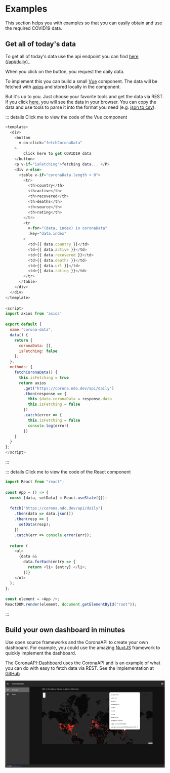 # Examples

This section helps you with examples so that you can easily obtain and use the required COVID19 data.

## Get all of today's data

To get all of today's data use the api endpoint you can find [here (/api/daily).](https://corona.ndo.dev/api-docs/swagger-ui/#/default/get_api_daily.).

When you click on the button, you request the daily data.

<corona-data />

To implement this you can build a small [Vue](https://vuejs.org/) component. The data will be fetched with [axios](https://github.com/axios/axios) and stored locally in the component.

But it's up to you. Just choose your favorite tools and get the data via REST. If you click [here](https://corona.ndo.dev/api/daily), you will see the data in your browser. You can copy the data and use tools to parse it into the format you need (e.g. [json to csv](https://konklone.io/json/)).

::: details Click me to view the code of the Vue component

```js
<template>
  <div>
    <button
      v-on:click="fetchCoronaData"
    >
        Click here to get COVID19 data
    </button>
    <p v-if="isFetching">fetching data... </P>
    <div v-else>
      <table v-if="coronaData.length > 0">
        <tr>
          <th>country</th>
          <th>active</th>
          <th>recovered</th>
          <th>deaths</th>
          <th>source</th>
          <th>rating</th>
        </tr>
        <tr
          v-for="(data, index) in coronaData"
          :key="data.index"
        >
          <td>{{ data.country }}</td>
          <td>{{ data.active }}</td>
          <td>{{ data.recovered }}</td>
          <td>{{ data.deaths }}</td>
          <td>{{ data.url }}</td>
          <td>{{ data.rating }}</td>
        </tr>
      </table>
    </div>
  </div>
</template>

<script>
import axios from 'axios'

export default {
  name:"corona-data",
  data() {
    return {
      coronaData: [],
      isFetching: false
    };
  },
  methods: {
    fetchCoronaData() {
      this.isFetching = true
      return axios
        .get("https://corona.ndo.dev/api/daily")
        .then(response => {
          this.$data.coronaData = response.data
          this.isFetching = false
        })
        .catch(error => {
          this.isFetching = false
          console.log(error)
        })
    }
  }
};
</script>
```

:::

::: details Click me to view the code of the React component

```js
import React from "react";

const App = () => {
  const [data, setData] = React.useState({});

  fetch("https://corona.ndo.dev/api/daily")
    .then(data => data.json())
    .then(resp => {
      setData(resp);
    })
    .catch(err => console.error(err));

  return (
    <ul>
      {data &&
        data.forEach(entry => {
          return <li> {entry} </li>;
        })}
    </ul>
  );
};

const element = <App />;
ReactDOM.render(element, document.getElementById("root"));
```

:::

## Build your own dashboard in minutes

Use open source frameworks and the CoronaAPI to create your own dashboard. For example, you could use the amazing [NuxtJS](https://nuxtjs.org/) framework to quickly implement the dashboard.

The [CoronaAPI-Dashboard](https://corona-api-dashboard.netlify.com/) uses the CoronaAPI and is an example of what you can do with easy to fetch data via REST. See the implementation at [GitHub](https://github.com/CoronaAPI/c-map)

<a href="https://corona-api-dashboard.netlify.com/" target="_blank" rel="noopener noreferrer" class="nav-link external">
  <img src="../assets/dashboard.png" alt="dashbord">
</a>
